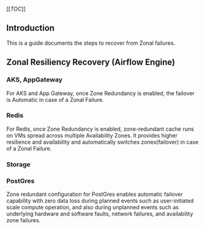 [[_TOC_]]


## Introduction 
This is a guide documents the steps to recover from Zonal failures. 

## Zonal Resiliency Recovery (Airflow Engine) 

### AKS, AppGateway

For AKS and App Gateway, once Zone Redundancy is enabled, the failover is Automatic in case of a Zonal Failure.

### Redis

For Redis, once Zone Redundancy is enabled, zone-redundant cache runs on VMs spread across multiple Availability Zones. It provides higher resilience and availability and automatically switches zones(failover) in case of a Zonal Failure.

### Storage

### PostGres

Zone redundant configuration for PostGres enables automatic failover capability with zero data loss during planned events such as user-initiated scale compute operation, and also during unplanned events such as underlying hardware and software faults, network failures, and availability zone failures.

